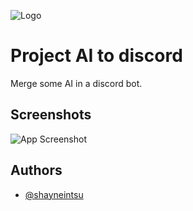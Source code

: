 
![Logo](https://media.discordapp.net/attachments/1151446400240996412/1151987304500580473/discord-avatar-128-FY9RK.gif?width=52&height=52)


# Project AI to discord

Merge some AI in a discord bot.
## Screenshots

![App Screenshot](https://media.discordapp.net/attachments/1151446400240996412/1151988469770506280/image.png?width=1435&height=397)


## Authors

- [@shayneintsu](https://www.github.com/shayneintsu)

